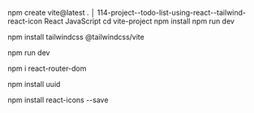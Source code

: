 npm create vite@latest
.
│ 114-project--todo-list-using-react--tailwind-react-icon
React
JavaScript
cd vite-project
npm install
npm run dev

npm install tailwindcss @tailwindcss/vite

npm run dev

npm i react-router-dom

npm install uuid

npm install react-icons --save
